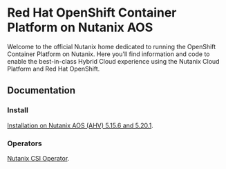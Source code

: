 # Red Hat OpenShift Container Platform on Nutanix AOS

Welcome to the official Nutanix home dedicated to running the OpenShift Container Platform on Nutanix. Here you'll find information and code to enable the best-in-class Hybrid Cloud experience using the Nutanix Cloud Platform and Red Hat OpenShift.

## Documentation

### Install

 [Installation on Nutanix AOS (AHV) 5.15.6 and 5.20.1](/docs/install/manual).

### Operators

 [Nutanix CSI Operator](/operators/csi). 